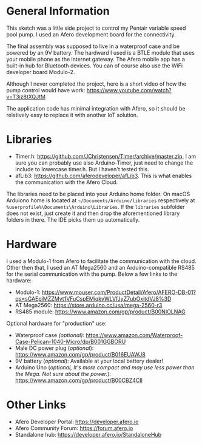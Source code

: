 # General Information
This sketch was a little side project to control my Pentair variable speed pool pump. I used an Afero development board for the connectivity.

The final assembly was supposed to live in a waterproof case and be powered by an 9V battery. The hardward I used is a BTLE module that uses your mobile phone as the internet gateway. The Afero mobile app has a built-in hub for Bluetooth devices. You can of course also use the WiFi developer board Modulo-2.

Although I never completed the project, here is a short video of how the pump control would have work: https://www.youtube.com/watch?v=T3iz8tXQJtM

The application code has minimal integration with Afero, so it should be relatively easy to replace it with another IoT solution.

 # Libraries
* Timer.h: https://github.com/JChristensen/Timer/archive/master.zip. I am sure you can probably use also Arduino-Timer, just need to change the include to lowercase timer.h. But I haven't tested this.
* afLib3: https://github.com/aferodeveloper/afLib3. This is what enables the communication with the Afero Cloud.

The libraries need to be placed into your Arduino home folder. On macOS Arduiono home is located at `~/Documents/Arduino/libraries` respectively at `%userprofile%\Documents\Arduino\Libraries`. If the `libraries` subfolder does not exist, just create it and then drop the aforementioned library folders in there. The IDE picks them up automatically.

# Hardware
I used a Modulo-1 from Afero to facilitate the communication with the cloud. Other then that, I used an AT Mega2560 and an Arduino-compatible RS485 for the serial communication with the pump. Below a few links to the hardware:
* Modulo-1: https://www.mouser.com/ProductDetail/Afero/AFERO-DB-01?qs=sGAEpiMZZMvt1VFuCspEMiqkvWLVfJyZ7ubOxitdVJ8%3D
* AT Mega2560: https://store.arduino.cc/usa/mega-2560-r3
* RS485 module: https://www.amazon.com/gp/product/B00NIOLNAG

Optional hardware for "production" use:
* Waterproof case _(optional)_: https://www.amazon.com/Waterproof-Case-Pelican-1040-Micro/dp/B001GGBORU
* Male DC power plug (_optional_): https://www.amazon.com/gp/product/B016EUAWJ8
* 9V battery (_optional_): Available at your local battery dealer!
* Arduino Uno (_optional, It's more compact and may use less power than the Mega. Not sure about the power._): https://www.amazon.com/gp/product/B00CBZ4CII
 

# Other Links
* Afero Developer Portal: https://developer.afero.io
* Afero Community Forum: https://forum.afero.io
* Standalone hub: https://developer.afero.io/StandaloneHub